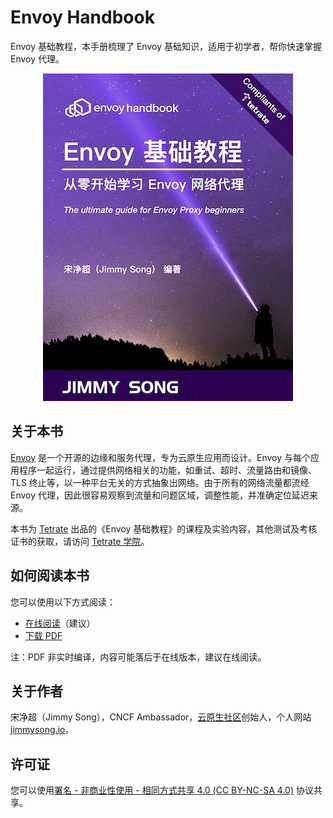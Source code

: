 # Envoy Handbook

Envoy 基础教程，本手册梳理了 Envoy 基础知识，适用于初学者，帮你快速掌握 Envoy 代理。

<div align="center">
  <a href="https://jimmysong.io/envoy-handbook/">
    <img src="cover-thumbnail.jpg" title="《Envoy 基础教程》封面" alt="《Envoy 基础教程》封面">
  </a>
</div>


## 关于本书

[Envoy](https://envoyproxy.io) 是一个开源的边缘和服务代理，专为云原生应用而设计。Envoy 与每个应用程序一起运行，通过提供网络相关的功能，如重试、超时、流量路由和镜像、TLS 终止等，以一种平台无关的方式抽象出网络。由于所有的网络流量都流经 Envoy 代理，因此很容易观察到流量和问题区域，调整性能，并准确定位延迟来源。

本书为 [Tetrate](https://tetrate.io) 出品的《Envoy 基础教程》的课程及实验内容，其他测试及考核证书的获取，请访问 [Tetrate 学院](https://academy.tetrate.io/courses/envoy-fundamentals-zh)。

## 如何阅读本书

您可以使用以下方式阅读：

- [在线阅读](https://jimmysong.io/envoy-handbook/)（建议）
- [下载 PDF](https://github.com/rootsongjc/envoy-handbook/releases)

注：PDF 非实时编译，内容可能落后于在线版本，建议在线阅读。

## 关于作者

宋净超（Jimmy Song），CNCF Ambassador，[云原生社区](https://cloudnative.to)创始人，个人网站 [jimmysong.io](https://jimmysong.io)。

## 许可证

您可以使用[署名 - 非商业性使用 - 相同方式共享 4.0 (CC BY-NC-SA 4.0)](https://creativecommons.org/licenses/by-nc-sa/4.0/deed.zh)  协议共享。
